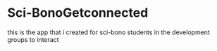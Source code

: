 # Sci-BonoGetconnected
this is the app that i created for sci-bono students in the development groups to interact
